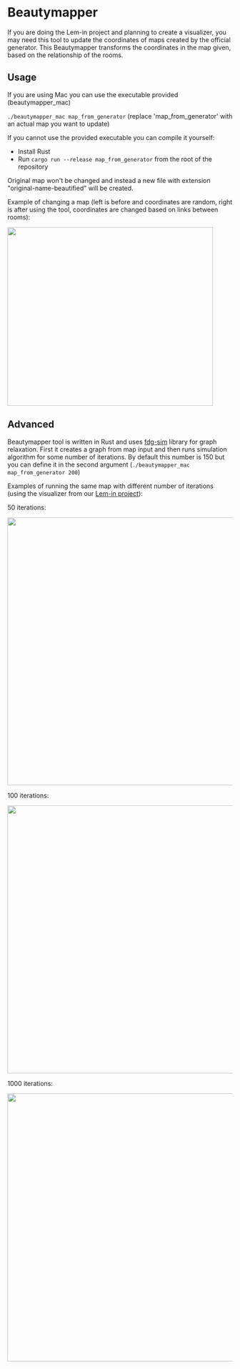 # Beautymapper

If you are doing the Lem-in project and planning to create a visualizer, you may need this tool to update the coordinates of maps created by the official generator. 
This Beautymapper transforms the coordinates in the map given, based on the relationship of the rooms.

## Usage
If you are using Mac you can use the executable provided (beautymapper_mac)

```./beautymapper_mac map_from_generator```
(replace 'map_from_generator' with an actual map you want to update)

If you cannot use the provided executable you can compile it yourself:
- Install Rust
- Run ```cargo run --release map_from_generator``` from the root of the repository

Original map won't be changed and instead a new file with extension "original-name-beautified" will be created.

Example of changing a map (left is before and coordinates are random, right is after using the tool, coordinates are changed based on links between rooms):

<img src="examples/before_after.png" width="460" height="400">

## Advanced
Beautymapper tool is written in Rust and uses [fdg-sim](https://crates.io/crates/fdg-sim) library for graph relaxation. First it creates a graph from map input and then runs simulation algorithm for some number of iterations. By default this number is 150 but you can define it in the second argument (```./beautymapper_mac map_from_generator 200```)

Examples of running the same map with different number of iterations (using the visualizer from our [Lem-in project](https://github.com/ladymarengo/Lem-in)):

50 iterations:

<img src="examples/50 iterations.png" width="600" height="600">

100 iterations:

<img src="examples/100 iterations.png" width="600" height="600">

1000 iterations:

<img src="examples/1000 iterations.png" width="600" height="600">

